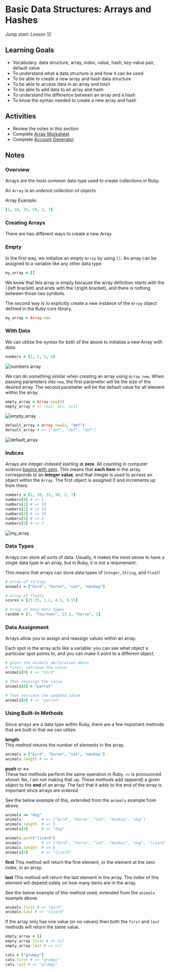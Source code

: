 # Basic Data Structures: Arrays and Hashes
_Jump start: Lesson 12_

## Learning Goals
- Vocabulary: data structure, array, index, value, hash, key-value pair, default value
- To understand what a data structure is and how it can be used
- To be able to create a new array and hash data structure
- To be able to access data in an array and hash
- To be able to add data to an array and hash
- To understand the difference between an array and a hash
- To know the syntax needed to create a new array and hash

## Activities
* Review the notes in this section
* Complete [Array Worksheet](assignments/array-worksheet.md)
* Complete [Account Generator](assignments/account-generator.md)  

## Notes
### Overview
Arrays are the most common data type used to create collections in Ruby.

An `Array` is an _ordered_ collection of objects.

Array Example:
```ruby
[1, 10, 33, 50, 2, 7]
```

### Creating Arrays
There are two different ways to create a new Array.

### Empty
In the first way, we initialize an empty `Array` by using `[]`. An array can be assigned to a variable like any other data type:

```ruby
my_array = []
```

We know that this array is empty because the array definition starts with the `[`(left bracket) and ends with the `]`(right bracket), and there is nothing between those two symbols.

The second way is to explicitly create a new instance of the `Array` object defined in the Ruby core library.

```ruby
my_array = Array.new
```

### With Data
We can utilize the syntax for both of the above to initialize a new Array _with data_.

```ruby
numbers = [1, 2, 3, 4]
```
![numbers array](../images/array-1.png)

We can do something similar when creating an array using `Array.new`. When passing parameters into `new`, the first parameter will be the size of the desired array. The second parameter will be the default value for all element within the array.

```ruby
empty_array = Array.new(3)
empty_array # => [nil, nil, nil]
```
![empty_array](../images/array-2.png)

```ruby
default_array = Array.new(3, "def")
default_array # => ["def", "def", "def"]
```
![default_array](../images/array-3.png)

### Indices
Arrays are integer-indexed starting at __zero__. All counting in computer science [begins with zero](http://skillcrush.com/2013/01/17/why-programmers-start-counting-at-zero/). This means that **each item** in the array corresponds to an **integer value**, and that integer is used to access an object within the `Array`. The first object is assigned 0 and increments up from there.

```ruby
numbers = [1, 10, 33, 50, 2, 7]
numbers[0] # => 1
numbers[1] # => 10
numbers[2] # => 33
numbers[3] # => 50
numbers[4] # => 2
numbers[5] # => 7
```
![my_array](../images/array-4.png)

### Data Types
Arrays can store all sorts of data. Usually, it makes the most sense to have a single data type in an array, but in Ruby, it is not a requirement.

This means that arrays can store data types of `Integer`, `String`, and `Float`!

```ruby
# array of strings
animals = ["bird", "horse", "cat", "monkey"]

# array of floats
scores = [25.25, 1.2, 4.5, 9.55]

# array of many data types
random = [7, "fourteen", 13.2, "horse", 1]
```

### Data Assignment
Arrays allow you to assign and reassign values within an array.

Each spot in the array acts like a variable: you can see what object a particular spot points to, and you can make it point to a different object.

```ruby
# given the animals declaration above
# First, retrieve the value
animals[0] # => "bird"

# Then reassign the value
animals[0] = "parrot"

# Then retrieve the updated value
animals[0] # => "parrot"
```

### Using Built-In Methods

Since arrays are a data type within Ruby, there are a few important methods that are built in that we can utilize.

**length**  
This method returns the number of elements in the array.

```ruby
animals = ["bird", "horse", "cat", "monkey"]
animals.length # => 4
```

**push** or **<<**   
These two methods perform the same operation in Ruby. `<<` is pronounced _shovel_. No, I am not making that up. These methods add (append) a given object to the __end__ of an array. The fact that it adds to the end of the array is important since arrays are _ordered_.

See the below example of this, extended from the `animals` example from above.
```ruby
animals << "dog"
animals         # => ["bird", "horse", "cat", "monkey", "dog"]
animals.length  # => 5
animals[4]      # => "dog"

animals.push("lizard")
animals         # => ["bird", "horse", "cat", "monkey", "dog", "lizard"]
animals.length  # => 6
animals[5]      # => "lizard"
```

**first**
This method will return the first element, or the element at the zero index, in an array.

**last**
This method will return the last element in the array. The index of this element will depend solely on how many items are in the array.

See the below example of this method used, extended from the `animals` example above.
```ruby
animals.first # => "bird"
animals.last # => "lizard"
```

If the array only has one value (or no values) then both the `first` and `last` methods will return the same value.

```ruby
empty_array = []
empty_array.first # => nil
empty_array.last # => nil

cats = ["grumpy"]
cats.first # => "grumpy"
cats.last # => "grumpy"
```
